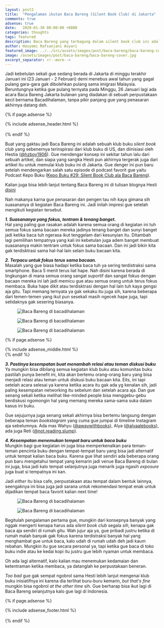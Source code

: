 ```yaml
---
layout: post2
title:  "Pengalaman ikutan Baca Bareng (Silent Book Club) di Jakarta"
comments: true
adsense: true
date:   2020-01-30 00:00:00 +0800
categories: thoughts
tags: featured
description: Baca Bareng yang terbagung dalam silent book club ini adalah salah satu kegiatan dimana kita diajak untuk membaca bersama di ruang publik dalam henyap, tanpa ada interaksi berlebih, tenggelam dalam buku bacaan kita tanpa terganggu atau takut dihakimi ketika baca di ruang publik.
author: Hasyemi Rafsanjani Asyari
featured_image: ../../src/assets/images/post/baca-bareng/baca-bareng-cover.jpg
image: /assets/images/post/baca-bareng/baca-bareng-cover.jpg
excerpt_separator: <!--more-->
---
```


Jadi kebetulan sekali gue sedang berada di Jakarta di minggu terakhir Januari ini (23 Januari - 2 Februari) demi menebus awal tahun yang gagal pulang gara-gara gak dibolehkan pulang sama imigrasi Malaysia. Beruntungnya ketika gue pulang ternyata pada Minggu, 26 Januari lagi ada acara Baca Bareng Jakarta bulanan yang diadakan di sebuah perpustakaan kecil bernama Bacadihalaman, tanpa pikir panjang gue yang penasaran akhirnya datang deh.

{% if page.adsense %}
<div class="ads">
	{% include adsense_header.html %}
</div>
<br/>
{% endif %}

Buat yang gaktau jadi Baca Bareng ini adalah sebuah klub buku _silent book club_ yang sebenernya terinspirasi dari klub buku di US, dan diinisiasi oleh Hestia (<a href="https://www.instagram.com/hzboy1906/" target="_blank">@hzboy1906</a>). Gue mendengar konsep ini sekitar tahun lalu dari sebuah artikel, dan siapa yang sangka Hesti pun akhirnya tergerak juga dari artikel itu untuk memulai klub buku ini di Jakarta. Gue denger ini pun baru setelah mendengarkan salah satu episode di podcast favorit gue yaitu Podcast Kepo Buku (<a href="https://open.spotify.com/episode/5LeKdcZcTTiXBxXIxRMHRu?si=Lkl1no2_TuG5_RF78tpJaQ" target="_blank">Kepo Buku #29: Silent Book Club ala Baca Bareng</a>).

Kalian juga bisa lebih lanjut tentang Baca Bareng ini di tulisan blognya Hesti <a href="https://hestiaistiviani.com/baca-bareng/" target="_blank">disini</a>

Nah makanya karna gue penasaran dan pengen tau nih kaya gimana sih suasananya di kegiatan Baca Bareng ini. Jadi inilah impresi gue setelah mengikuti kegiatan tersebut.

___1. Suasananya yang fokus, tentram & tenang banget.___<br>
Hal yang paling gue rasakan adalah karena semua orang di kegiatan ini tuh semua fokus sama bacaan mereka jadinya tenang banget dan sunyi banget jadi ketika baca tuh ngerasa ikut tenggelam dari kesunyian itu. Ditambah lagi pemilihan tempatnya yang kali ini kebetulan juga adem banget membuat suasananya makin tentram untuk fokus sama bacaan. Dan ini jadi bikin kita gak terdisktrasi sama hal-hal lain selain buku bacaan kita.


___2. Terpacu untuk fokus terus sama bacaan.___<br>
Masalah yang gue biasa hadapi ketika baca tuh ya sering terdistraksi sama smartphone. Baca 5 menit terus liat hape. Nah disini karena berada di lingkungan di mana semua orang sangat suportif dan sangat fokus dengan bacaan mereka ini lah jadi memicu gue atau semua orang untuk terus fokus membaca. Buka hape dikit atau terdisktrasi dengan hal lain tuh kaya gengsi aja gitu. Tapi memang ternyata ya gak sekaku itu juga sih, karena beberapa dari temen-temen yang ikut pun sesekali masih ngecek hape juga, tapi setidaknya gak sesering biasanya.

<div class="photoset-grid grid">
	<div class="grid--item grid--twelve grid--six--lg">
		<figure class="article--image-wrap-69">
		  <img src="/assets/images/post/baca-bareng/3.jpg" alt="Baca Bareng di bacadihalaman" title="Baca Bareng di bacadihalaman" />	
		</figure>		
	</div>
	<div class="grid--item grid--twelve grid--six--lg">
		<figure class="article--image-wrap-69">
		  <img src="/assets/images/post/baca-bareng/2.jpg" alt="Baca Bareng di bacadihalaman" title="Baca Bareng di bacadihalaman" />	
		</figure>		
	</div>		
	<div class="grid--item grid--twelve">
		<figure class="article--image-wrap-69">
		  <img src="/assets/images/post/baca-bareng/1.jpg" alt="Baca Bareng di bacadihalaman" title="Baca Bareng di bacadihalaman" />	
		</figure>		
	</div>		
</div>

{% if page.adsense %}
<div class="ads">
	{% include adsense_middle.html %}
</div>
{% endif %}


___3. Pastinya kesempatan buat menambah relasi atau teman diskusi buku___<br>
Ya mungkin bisa dibilang semua kegiatan klub buku atau komunitas buku pastilah punya benefit ini, kita akan bertemu orang-orang baru yang bisa menjadi relasi atau teman untuk diskusi buku bacaan kita. Eits, ini tapi setelah acara selesai ya karena ketika acara itu gak ada yg kenalan sih, jadi paling kesempatan networking itu sebelum dan setelah acara aja. Dan gue senang sekali ketika melihat like-minded people bisa menggebu-gebu berdiskusi ngomongin hal yang memang mereka sama-sama suka dalam kasus ini buku.

Gue sejujurnya juga senang sekali akhirnya bisa bertemu langsung dengan beberapa teman _bookstagram_ yang cuma gue jumpai di timeline Instagram aja sebelumnya. Ada mas Wahyu (<a href="https://www.instagram.com/awaywithbooks/" target="_blank">@awaywithbooks</a>), Alya (<a href="https://www.instagram.com/alyaalebooks/" target="_blank">@alyaalebooks</a>), ada juga Reti (<a href="https://www.instagram.com/not.reading.slump/" target="_blank">@not.reading.slump</a>).  


___4. Kesempatan menemukan tempat baru untuk baca buku___<br>
Mungkin bagi gue kegiatan ini juga bisa memperkenalkan para teman-teman pencinta buku dengan tempat-tempat baru yang bisa jadi alternatif untuk tempat kalian baca buku. Karena gue lihat sendiri ada beberapa orang pun baru mengetahui tempat yang kemarin jadi venue Baca Bareng di bulan ini juga, bisa jadi kalo tempat selanjutnya juga menarik juga ngasih _exposure_ juga buat si tempatnya ini kan. 

Jadi _either_ itu bisa cafe, perpustakaan atau tempat dalam bentuk lainnya, seengaknya ini bisa juga jadi sarana untuk rekomendasi tempat enak untuk dijadikan tempat baca favorit kalian next time!

<div class="photoset-grid grid">
	<div class="grid--item grid--twelve grid--six--lg">
		<figure class="article--image-wrap-69">
		  <img src="/assets/images/post/baca-bareng/4.jpg" alt="Baca Bareng di bacadihalaman" title="Baca Bareng di bacadihalaman" />	
		</figure>		
	</div>
	<div class="grid--item grid--twelve grid--six--lg">
		<figure class="article--image-wrap-69">
		  <img src="/assets/images/post/baca-bareng/5.jpg" alt="Baca Bareng di bacadihalaman" title="Baca Bareng di bacadihalaman" />	
		</figure>		
	</div>		
</div>


Begitulah pengalaman pertama gue, mungkin dari konsepnya banyak yang nggak mengerti kenapa harus ada _silent book club_ segala _sih_, kenapa gak baca aja sendiri di rumah gitu. Wah jujur aja ya, gue pribadi justru ketika di rumah malah banyak gak fokus karena terdistraksi banyak hal yang menghambat gue untuk baca, kalo udah di rumah udah deh jadi kaum rebahan. Mungkin itu gue secara personal ya, tapi ketika gue baca di toko buku indie atau ke kedai kopi itu justru gue lebih nyaman untuk membaca.

Oh ada lagi alternatif, kalo kalian mau menemukan kedamaian dan ketentraman ketika membaca, ya datanglah ke perpustakaan beneran.

_Too bad_ gue gak sempat ngobrol sama Hesti lebih lanjut mengenai klub buku inisiatifnya ini karena dia terlihat buru-buru kemarin, _but that's fine_ mungkin bisa ngobrol _at the other time_ sih. Gue berharap bisa ikut lagi di Baca Bareng selanjutnya kalo gue lagi di Indonesia.

{% if page.adsense %}
<div class="ads">
	{% include adsense_footer.html %}
</div>
<br/>
{% endif %}